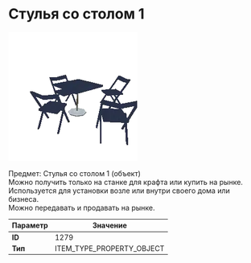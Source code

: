 # Стулья со столом 1

![Item Image](../img/1279.webp?raw=true)

Предмет: Стулья со столом 1 (объект)<br>Можно получить только на станке для крафта или купить на рынке.<br>Используется для установки возле или внутри своего дома или бизнеса.<br>Можно передавать и продавать на рынке.


| Параметр | Значение |
|----------|----------|
| **ID** | 1279 |
| **Тип** | ITEM_TYPE_PROPERTY_OBJECT |

